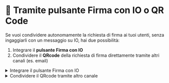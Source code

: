 # 🏁 Tramite pulsante Firma con IO o QR Code

Se vuoi condividere autonomamente la richiesta di firma ai tuoi utenti, senza ingaggiarli con un messaggio su IO, hai due possibilità:

1. Integrare il **pulsante Firma con IO**
2. Condividere il **QRcode** della richiesta di firma direttamente tramite altri canali (es. email)

<details>

<summary>Integrare il pulsante Firma con IO</summary>

Vai nella [sezione dedicata](../../pulsante-firma-con-io/il-pulsante-firma-con-io.md) per scoprire come fare

</details>

<details>

<summary>Condividere il QRcode tramite altro canale</summary>

Se vuoi condividere autonomamente all'utente un QR code tramite i tuoi canali, devi:&#x20;

1. attendere alcuni secondi affinché la signature request passi dallo status `READY` allo stato `WAIT_FOR_SIGNATURE;`
2. effettuare una richiesta verso l'endpoint `GET /api/v1/sign/signature-requests/{signature_request_id}`

Riceverai in output l'intera signature request comprensiva della proprietà `qr_code_url`, da cui accedere all'url contenente l'immagine del **QR code**.

Il **QR code** è sempre legato ad una **specifica richiesta di firma** e a uno **specifico utente**. Non puoi creare QR code generici che valgano per diversi utenti.

</details>
